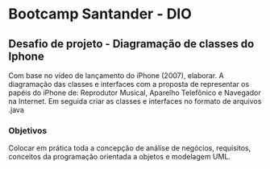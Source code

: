 # Bootcamp Santander - DIO

## Desafio de projeto - Diagramação de classes do Iphone
Com base no vídeo de lançamento do iPhone (2007), elaborar. A diagramação das classes e interfaces com a proposta de representar os papéis do iPhone de: Reprodutor Musical, Aparelho Telefônico e Navegador na Internet. Em seguida criar as classes e interfaces no formato de arquivos .java

### Objetivos
Colocar em prática toda a concepção de análise de negócios, requisitos, conceitos da programação orientada a objetos e modelagem UML.
